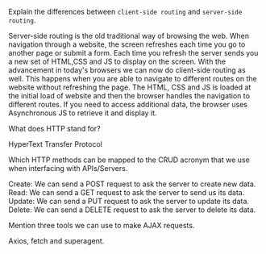 Explain the differences between `client-side routing` and `server-side routing`.

Server-side routing is the old traditional way of browsing the web. When navigation through a website, the screen refreshes each time you go to another page or submit a form. Each time you refresh the server sends you a new set of HTML,CSS and JS to display on the screen.  With the advancement in today's browsers we can now do client-side routing as well. This happens when you are able to navigate to different routes on the website without refreshing the page. The HTML, CSS and JS is loaded at the initial load of website and then the browser handles the navigation to different routes. If you need to access additional data, the browser uses Asynchronous JS to retrieve it and display it.


What does HTTP stand for?

HyperText Transfer Protocol



Which HTTP methods can be mapped to the CRUD acronym that we use when interfacing with APIs/Servers.

Create: We can send a POST request to ask the server to create new data.
Read: We can send a GET request to ask the server to send us its data.
Update: We can send a PUT request to ask the server to update its data.
Delete: We can send a DELETE request to ask the server to delete its data.



Mention three tools we can use to make AJAX requests.

Axios, fetch and superagent.